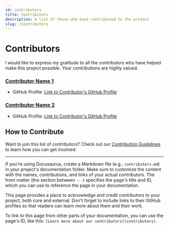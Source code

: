 ```yaml
---
id: contributors
title: Contributors
description: A list of those who have contributed to the project
slug: /contributors
--- 
```


# Contributors

I would like to express my gratitude to all the contributors who have helped make this project possible. Your contributions are highly valued.


### [Contributor Name 1](https://github.com/contributor1)
- GitHub Profile: [Link to Contributor's GitHub Profile](https://github.com/contributor1)

### [Contributor Name 2](https://github.com/contributor2)
- GitHub Profile: [Link to Contributor's GitHub Profile](https://github.com/contributor2)



## How to Contribute

Want to join this list of contributors? Check out our [Contribution Guidelines](https://github.com/jaypee15/thistechthing/blob/main/CONTRIBUTING.md) to learn how you can get involved.

---

If you're using Docusaurus, create a Markdown file (e.g., `contributors.md`) in your project's documentation folder. Make sure to customize the content with the names, contributions, and links of your actual contributors. The front matter (the section between `---`) specifies the page's title and ID, which you can use to reference the page in your documentation.

This page provides a place to acknowledge and credit contributors to your project, both core and external. Don't forget to include links to their GitHub profiles so that readers can learn more about them and their work.

To link to this page from other parts of your documentation, you can use the page's ID, like this: `[Learn more about our contributors](contributors)`.